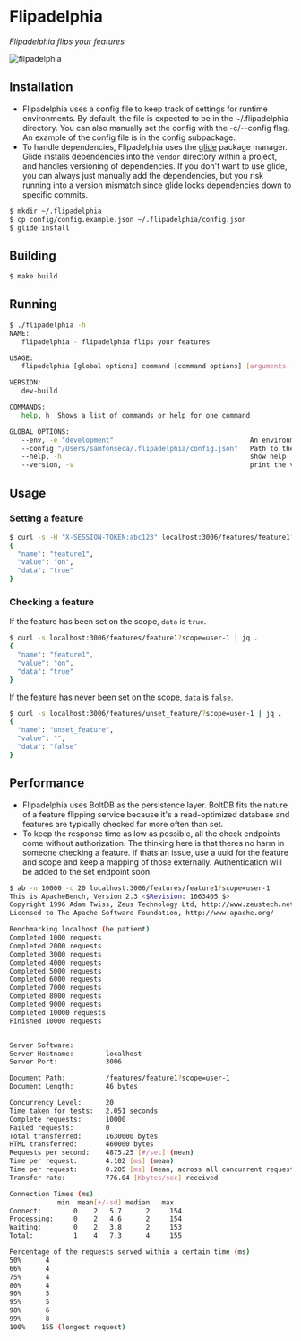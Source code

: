 # Flipadelphia

*Flipadelphia flips your features*

<img src="http://i.imgur.com/28TTvje.gif" alt="flipadelphia"/>

## Installation
* Flipadelphia uses a config file to keep track of settings for runtime environments. By default, the file is expected
    to be in the ~/.flipadelphia directory. You can also manually set the config with the -c/--config flag. An example
    of the config file is in the config subpackage.
* To handle dependencies, Flipadelphia uses the [glide](https://github.com/Masterminds/glide) package manager. Glide
    installs dependencies into the ```vendor``` directory within a project, and handles versioning of dependencies.
    If you don't want to use glide, you can always just manually add the dependencies, but you risk running into a
    version mismatch since glide locks dependencies down to specific commits.

```sh
$ mkdir ~/.flipadelphia
$ cp config/config.example.json ~/.flipadelphia/config.json
$ glide install
```

## Building

```sh
$ make build
```

## Running
```sh
$ ./flipadelphia -h
NAME:
   flipadelphia - flipadelphia flips your features

USAGE:
   flipadelphia [global options] command [command options] [arguments...]

VERSION:
   dev-build

COMMANDS:
   help, h	Shows a list of commands or help for one command

GLOBAL OPTIONS:
   --env, -e "development"					                An environment from the config.json file to use [$FLIPADELPHIA_ENV]
   --config "/Users/samfonseca/.flipadelphia/config.json"	Path to the config file. [$FLIPADELPHIA_CONFIG]
   --help, -h							                    show help
   --version, -v						                    print the version
```

## Usage

### Setting a feature

```sh
$ curl -s -H "X-SESSION-TOKEN:abc123" localhost:3006/features/feature1?scope=user-1 | jq .
{
  "name": "feature1",
  "value": "on",
  "data": "true"
}
```

### Checking a feature

If the feature has been set on the scope, ```data``` is ```true```.
```sh
$ curl -s localhost:3006/features/feature1?scope=user-1 | jq .
{
  "name": "feature1",
  "value": "on",
  "data": "true"
}
```

If the feature has never been set on the scope, ```data``` is ```false```.
```sh
$ curl -s localhost:3006/features/unset_feature/?scope=user-1 | jq .
{
  "name": "unset_feature",
  "value": "",
  "data": "false"
}
```

## Performance

* Flipadelphia uses BoltDB as the persistence layer. BoltDB fits the nature of a feature flipping service because it's a read-optimized database and features are typically checked far more often than set.
* To keep the response time as low as possible, all the check endpoints come without authorization. The thinking here is that theres no harm in someone checking a feature. If thats an issue, use a uuid for the feature and scope and keep a mapping of those externally. Authentication will be added to the set endpoint soon.

```sh
$ ab -n 10000 -c 20 localhost:3006/features/feature1?scope=user-1
This is ApacheBench, Version 2.3 <$Revision: 1663405 $>
Copyright 1996 Adam Twiss, Zeus Technology Ltd, http://www.zeustech.net/
Licensed to The Apache Software Foundation, http://www.apache.org/

Benchmarking localhost (be patient)
Completed 1000 requests
Completed 2000 requests
Completed 3000 requests
Completed 4000 requests
Completed 5000 requests
Completed 6000 requests
Completed 7000 requests
Completed 8000 requests
Completed 9000 requests
Completed 10000 requests
Finished 10000 requests


Server Software:
Server Hostname:        localhost
Server Port:            3006

Document Path:          /features/feature1?scope=user-1
Document Length:        46 bytes

Concurrency Level:      20
Time taken for tests:   2.051 seconds
Complete requests:      10000
Failed requests:        0
Total transferred:      1630000 bytes
HTML transferred:       460000 bytes
Requests per second:    4875.25 [#/sec] (mean)
Time per request:       4.102 [ms] (mean)
Time per request:       0.205 [ms] (mean, across all concurrent requests)
Transfer rate:          776.04 [Kbytes/sec] received

Connection Times (ms)
            min  mean[+/-sd] median   max
Connect:        0    2   5.7      2     154
Processing:     0    2   4.6      2     154
Waiting:        0    2   3.8      2     153
Total:          1    4   7.3      4     155

Percentage of the requests served within a certain time (ms)
50%      4
66%      4
75%      4
80%      4
90%      5
95%      5
98%      6
99%      8
100%    155 (longest request)
```

